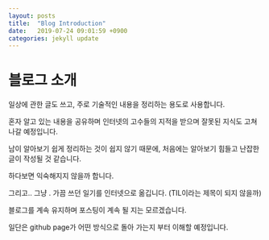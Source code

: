 ```yaml
---
layout: posts
title:  "Blog Introduction"
date:   2019-07-24 09:01:59 +0900
categories: jekyll update
---
```


# 블로그 소개

일상에 관한 글도 쓰고, 주로 기술적인 내용을 정리하는 용도로 사용합니다.

혼자 알고 있는 내용을 공유하며 인터넷의 고수들의 지적을 받으며 잘못된 지식도 고쳐나갈 예정입니다.

남이 알아보기 쉽게 정리하는 것이 쉽지 않기 때문에, 처음에는 알아보기 힘들고 난잡한 글이 작성될 것 같습니다.

하다보면 익숙해지지 않을까 합니다.

그리고.. 그냥 . 가끔 쓰던 일기를 인터넷으로 옮깁니다. (TIL이라는 제목이 되지 않을까)

블로그를 계속 유지하며 포스팅이 계속 될 지는 모르겠습니다. 

일단은 github page가 어떤 방식으로 돌아 가는지 부터 이해할 예정입니다.